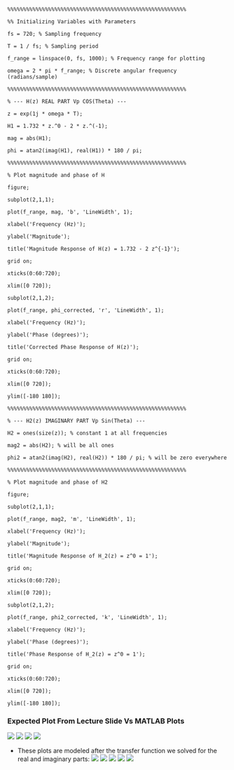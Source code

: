 

```
%%%%%%%%%%%%%%%%%%%%%%%%%%%%%%%%%%%%%%%%%%%%%%%%%%%%%%%%%

%% Initializing Variables with Parameters

fs = 720; % Sampling frequency

T = 1 / fs; % Sampling period

f_range = linspace(0, fs, 1000); % Frequency range for plotting

omega = 2 * pi * f_range; % Discrete angular frequency (radians/sample)

%%%%%%%%%%%%%%%%%%%%%%%%%%%%%%%%%%%%%%%%%%%%%%%%%%%%%%%%%

% --- H(z) REAL PART Vp COS(Theta) ---

z = exp(1j * omega * T);

H1 = 1.732 * z.^0 - 2 * z.^(-1);

mag = abs(H1);

phi = atan2(imag(H1), real(H1)) * 180 / pi;

%%%%%%%%%%%%%%%%%%%%%%%%%%%%%%%%%%%%%%%%%%%%%%%%%%%%%%%%%

% Plot magnitude and phase of H

figure;

subplot(2,1,1);

plot(f_range, mag, 'b', 'LineWidth', 1);

xlabel('Frequency (Hz)');

ylabel('Magnitude');

title('Magnitude Response of H(z) = 1.732 - 2 z^{-1}');

grid on;

xticks(0:60:720);

xlim([0 720]);

subplot(2,1,2);

plot(f_range, phi_corrected, 'r', 'LineWidth', 1);

xlabel('Frequency (Hz)');

ylabel('Phase (degrees)');

title('Corrected Phase Response of H(z)');

grid on;

xticks(0:60:720);

xlim([0 720]);

ylim([-180 180]);

%%%%%%%%%%%%%%%%%%%%%%%%%%%%%%%%%%%%%%%%%%%%%%%%%%%%%%%%%

% --- H2(z) IMAGINARY PART Vp Sin(Theta) ---

H2 = ones(size(z)); % constant 1 at all frequencies

mag2 = abs(H2); % will be all ones

phi2 = atan2(imag(H2), real(H2)) * 180 / pi; % will be zero everywhere

%%%%%%%%%%%%%%%%%%%%%%%%%%%%%%%%%%%%%%%%%%%%%%%%%%%%%%%%%

% Plot magnitude and phase of H2

figure;

subplot(2,1,1);

plot(f_range, mag2, 'm', 'LineWidth', 1);

xlabel('Frequency (Hz)');

ylabel('Magnitude');

title('Magnitude Response of H_2(z) = z^0 = 1');

grid on;

xticks(0:60:720);

xlim([0 720]);

subplot(2,1,2);

plot(f_range, phi2_corrected, 'k', 'LineWidth', 1);

xlabel('Frequency (Hz)');

ylabel('Phase (degrees)');

title('Phase Response of H_2(z) = z^0 = 1');

grid on;

xticks(0:60:720);

xlim([0 720]);

ylim([-180 180]);
```


### Expected Plot From Lecture Slide Vs MATLAB Plots
![](../images/20250514210358.png) 
![](../images/20250517184536.png)
![](../images/20250514210738.png) 
![](../images/20250517184514.png)
- These plots are modeled after the transfer function we solved for the real and imaginary parts:
![](../images/20250517184408.png)
![](../images/20250517183845.png)
![](../images/20250517183903.png)
![](../images/20250517184053.png)
![](../images/20250517184114.png)

